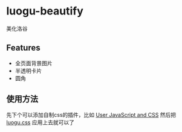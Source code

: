 # luogu-beautify
美化洛谷

## Features
 - 全页面背景图片
 - 半透明卡片
 - 圆角

## 使用方法
先下个可以添加自制css的插件，比如 [User JavaScript and CSS](https://chrome.google.com/webstore/detail/nbhcbdghjpllgmfilhnhkllmkecfmpld)
然后把 [luogu.css](luogu.css) 应用上去就可以了
